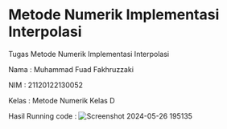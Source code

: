 # Metode Numerik Implementasi Interpolasi

Tugas Metode Numerik Implementasi Interpolasi

Nama  : Muhammad Fuad Fakhruzzaki

NIM   : 21120122130052

Kelas : Metode Numerik Kelas D

Hasil Running code :
![Screenshot 2024-05-26 195135](https://github.com/fuadfakhruz/MetNum_Implementasi_Interpolasi/assets/153423917/3c2b6133-4f95-41ea-99bb-657eb10d95a1)
